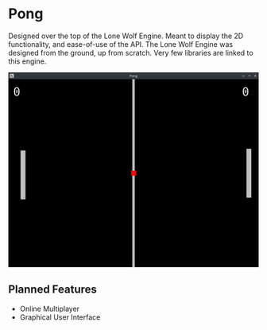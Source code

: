 # Pong

Designed over the top of the Lone Wolf Engine. Meant to display the 2D functionality, and ease-of-use of the API.
The Lone Wolf Engine was designed from the ground, up from scratch. Very few libraries are linked to this engine.

![](image.png)

## Planned Features

- Online Multiplayer
- Graphical User Interface